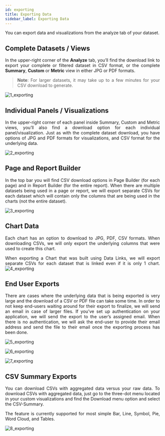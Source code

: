 ```yaml
---
id: exporting
title: Exporting Data
sidebar_label: Exporting Data
---
```


<div style="text-align: justify">

You can export data and visualizations from the analyze tab of your dataset. 

## Complete Datasets / Views

In the upper-right corner of the **Analyze** tab, you’ll find the download link to export your complete or filtered dataset in CSV format, or the complete **Summary**, **Custom** or **Metric** view in either JPG or PDF formats. 

> **Note**: For larger datasets, it may take up to a few minutes for your CSV download to  generate.

![1_exporting](https://s3.amazonaws.com/cdn.qrvey.com/documentation_assets/ui-docs/dataviews/3.4.3.4_exporting/1_exporting.png#thumbnail-80)

## Individual Panels / Visualizations
In the upper-right corner of each panel inside Summary, Custom and Metric views, you’ll also find a download option for each individual panel/visualization. Just as with the complete dataset download, you have options of JPG and PDF formats for visualizations, and CSV format for the underlying data. 

![2_exporting](https://s3.amazonaws.com/cdn.qrvey.com/documentation_assets/ui-docs/dataviews/3.4.3.4_exporting/2_exporting.png#thumbnail-80)


## Page and Report Builder
In the top bar you will find CSV download options in Page Builder (for each page) and in Report Builder (for the entire report). When there are multiple datasets being used in a page or report, we will export separate CSVs for each dataset which will contain only the columns that are being used in the charts (not the entire dataset).

![3_exporting](https://s3.amazonaws.com/cdn.qrvey.com/documentation_assets/ui-docs/dataviews/3.4.3.4_exporting/3_exporting.png#thumbnail)


## Chart Data
Each chart has an option to download to JPG, PDF, CSV formats. When downloading CSVs, we will only export the underlying columns that were used to create this chart. 


When exporting a Chart that was built using Data Links, we will export separate CSVs for each dataset that is linked even if it is only 1 chart. 
![4_exporting](https://s3.amazonaws.com/cdn.qrvey.com/documentation_assets/ui-docs/dataviews/3.4.3.4_exporting/4_exporting.png#thumbnail)

## End User Exports
There are cases where the underlying data that is being exported is very large and the download of a CSV or PDF file can take some time. In order to not keep end-users waiting around for their export to finalize, we will send an email in case of larger files. If you’ve set up authentication on your application, we will send the export to the user’s assigned email. When there is no authentication, we will ask the end-user to provide their email address and send the file to their email once the exporting process has been done.


![5_exporting](https://s3.amazonaws.com/cdn.qrvey.com/documentation_assets/ui-docs/dataviews/3.4.3.4_exporting/5_exporting.png#thumbnail)

![6_exporting](https://s3.amazonaws.com/cdn.qrvey.com/documentation_assets/ui-docs/dataviews/3.4.3.4_exporting/6_exporting.png#thumbnail)

![7_exporting](https://s3.amazonaws.com/cdn.qrvey.com/documentation_assets/ui-docs/dataviews/3.4.3.4_exporting/7_exporting.png#thumbnail)

## CSV Summary Exports
You can download CSVs with aggregated data versus your raw data. To download CSVs with aggregated data, just go to the three-dot menu located in your custom visualizations and find the Download menu option and select the CSV-Summary. 

The feature is currently supported for most simple Bar, Line, Symbol, Pie, Word Cloud, and Tables. 

![8_exporting](https://s3.amazonaws.com/cdn.qrvey.com/documentation_assets/ui-docs/dataviews/3.4.3.4_exporting/8_exporting.gif#thumbnail)

